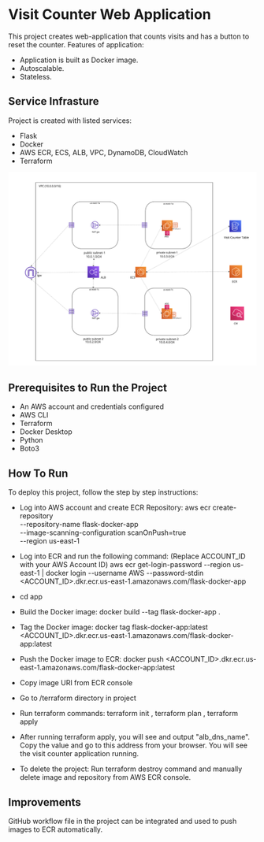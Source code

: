 # Visit Counter Web Application

This project creates web-application that counts visits and has a button to reset the counter. 
Features of application: 
- Application is built as Docker image.
- Autoscalable.
- Stateless.

## Service Infrasture

Project is created with listed services:

- Flask
- Docker
- AWS ECR, ECS, ALB, VPC, DynamoDB, CloudWatch
- Terraform

![Alt text](Architecture.png)


## Prerequisites to Run the Project 

- An AWS account and credentials configured
- AWS CLI
- Terraform 
- Docker Desktop
- Python
- Boto3

## How To Run

To deploy this project, follow the step by step instructions:

- Log into AWS account and create ECR Repository: 
aws ecr create-repository \
    --repository-name flask-docker-app \
    --image-scanning-configuration scanOnPush=true \
    --region us-east-1

- Log into ECR and run the following command: (Replace ACCOUNT_ID with your AWS Account ID)
aws ecr get-login-password --region us-east-1 | docker login --username AWS --password-stdin <ACCOUNT_ID>.dkr.ecr.us-east-1.amazonaws.com/flask-docker-app

- cd app

- Build the Docker image:
docker build --tag flask-docker-app .

- Tag the Docker image:
docker tag flask-docker-app:latest <ACCOUNT_ID>.dkr.ecr.us-east-1.amazonaws.com/flask-docker-app:latest

- Push the Docker image to ECR:
docker push <ACCOUNT_ID>.dkr.ecr.us-east-1.amazonaws.com/flask-docker-app:latest

- Copy image URI from ECR console
 
- Go to /terraform directory in project

- Run terraform commands:
terraform init ,
terraform plan ,
terraform apply 

- After running terraform apply, you will see and output "alb_dns_name". 
Copy the value and go to this address from your browser. You will see the visit counter application running. 

- To delete the project:
Run terraform destroy command and manually delete image and repository from AWS ECR console.

## Improvements

GitHub workflow file in the project can be integrated and used to push images to ECR automatically.
